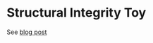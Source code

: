 # Structural Integrity Toy
See [blog post](http://zarkonnen.com/structural_integrity_in_block_games)
